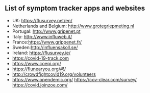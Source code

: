 ## List of symptom tracker apps and websites
   
  - UK: https://flusurvey.net/en/
  - Netherlands and Belgium: http://www.grotegriepmeting.nl 
  - Portugal: http://www.gripenet.pt 
  - Italy: http://www.influweb.it/
  - France:https://www.grippenet.fr/
  - Sweden:http://influensakoll.se/
  - Ireland: https://flusurvey.ie/
  - https://covid-19-track.com 
  - https://www.coepi.org/
  - https://flunearyou.org/#!/
  - http://crowdfightcovid19.org/volunteers
  - https://www.opendemic.org/
https://cov-clear.com/survey/
https://covid.joinzoe.com/
